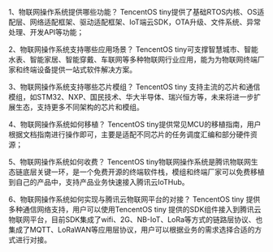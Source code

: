 1、物联网操作系统提供哪些功能？
TencentOS tiny提供了基础RTOS内核、OS适配层、网络适配框架、驱动适配框架、IoT端云SDK，OTA升级、文件系统、异常处理、开发API等功能；

2、物联网操作系统支持哪些应用场景？
TencentOS tiny可支撑智慧城市、智能水表、智能家居、智能穿戴、车联网等多种物联网行业应用，能为为物联网终端厂家和终端设备提供一站式软件解决方案。

3、物联网操作系统支持哪些芯片模组？
TencentOS tiny 支持主流的芯片和通信模组，如STM32、NXP、国民技术、华大半导体、瑞兴恒方等，未来将进一步扩展生态，支持更多不同架构的芯片和模组。

4、物联网操作系统如何移植？
TencentOS tiny提供常见MCU的移植指南，用户根据文档指南进行操作即可，主要是适配不同芯片的任务调度汇编和部分硬件资源；

5、物联网操作系统如何收费？
TencentOS tiny物联网操作系统是腾讯物联网生态链底层关键一环，是一个免费开源的终端软件栈，模组和终端厂家可以免费移植到自己的产品中，支持产品业务快速接入腾讯云IoTHub。

6、物联网操作系统如何实现与腾讯云物联网平台的对接？
TencentOS tiny 提供多种通信网络支持，用户可以使用TencentOS tiny 提供的SDK组件接入到腾讯云物联网平台，目前SDK集成了wifi、2G、NB-IoT、LoRa等方式的链路层协议、也集成了MQTT、LoRaWAN等应用层协议，用户可以根据业务的需求选择合适的方式进行对接。


